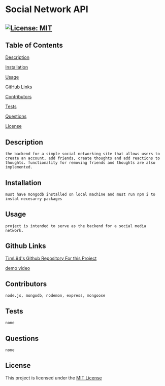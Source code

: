 # Social Network API

  ## [![License: MIT](https://img.shields.io/badge/License-MIT-yellow.svg)](https://opensource.org/licenses/MIT)

  ## Table of Contents

 [Description](#description)

 [Installation](#installation)

 [Usage](#usage)

 [GitHub Links](#github-links)

 [Contributors](#contributors)
 
 [Tests](#tests)
 
 [Questions](#questions)

 [License](#license)
 

  ## Description

    the backend for a simple social networking site that allows users to create an account, add friends, create thoughts and add reactions to thoughts. functionality for removing friends and thoughts are also implemented.

  ## Installation

    must have mongodb installed on local machine and must run npm i to instal necesarry packages

  ## Usage

    project is intended to serve as the backend for a social media network.

  ## Github Links

  
  [TimL94's Github Repository For this Project](https://www.github.com/TimL94/social-network-api)
  
  [demo video](https://drive.google.com/file/d/1nA7VJhhIVl4T5toYgfKoJCyY792kZoWW/view)
    

  ## Contributors

    node.js, mongodb, nodemon, express, mongoose

  ## Tests

    none

  ## Questions

    none
    
  ## License

  This project is licensed under the [MIT License](https://opensource.org/licenses/MIT)
